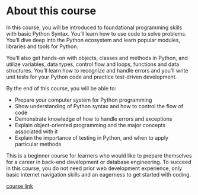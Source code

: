 # About this course

In this course, you will be introduced to foundational programming skills with basic Python Syntax. You’ll learn how to use code to solve problems. You’ll dive deep into the Python ecosystem and learn popular modules, libraries and tools for Python. 

You’ll also get hands-on with objects, classes and methods in Python, and utilize variables, data types, control flow and loops, functions and data structures. You’ll learn how to recognize and handle errors and you’ll write unit tests for your Python code and practice test-driven development.

By the end of this course, you will be able to:
- Prepare your computer system for Python programming
- Show understanding of Python syntax and how to control the flow of code
- Demonstrate knowledge of how to handle errors and exceptions
- Explain object-oriented programming and the major concepts associated with it
- Explain the importance of testing in Python, and when to apply particular methods

This is a beginner course for learners who would like to prepare themselves for a career in back-end development or database engineering. To succeed in this course, you do not need prior web development experience, only basic internet navigation skills and an eagerness to get started with coding.

[course link](https://www.coursera.org/learn/programming-in-python)
